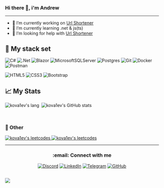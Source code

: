 ### Hi there 👋, i'm Andrew
---
<!--
 **kova1ev/kova1ev** is a ✨ _special_ ✨ repository because its `README.md` (this file) appears on your GitHub profile. 
Here are some ideas to get you started:
- 👯 I’m looking to collaborate on [Url Shortener](https://github.com/kova1ev/UrlShortener)
- 💬 Ask me about ...
- 📫 How to reach me: ...
- 😄 Pronouns: ...
- ⚡ Fun fact: ...
-->



- 🔭 I’m currently working on [Url Shortener](https://github.com/kova1ev/UrlShortener)
- 🌱 I’m currently learning .net & js(ts) 
- 🤔 I’m looking for help with [Url Shortener](https://github.com/kova1ev/UrlShortener)




## :tophat: My stack set
![C#](https://img.shields.io/badge/c%23-%23239120.svg?style=for-the-badge&logo=c-sharp&logoColor=white)
![.Net](https://img.shields.io/badge/.NET-5C2D91?style=for-the-badge&logo=.net&logoColor=white)
![Blazor](https://img.shields.io/badge/blazor-%235C2D91.svg?style=for-the-badge&logo=blazor&logoColor=white)
![MicrosoftSQLServer](https://img.shields.io/badge/Microsoft%20SQL%20Server-CC2927?style=for-the-badge&logo=microsoft%20sql%20server&logoColor=white)
![Postgres](https://img.shields.io/badge/postgres-%23316192.svg?style=for-the-badge&logo=postgresql&logoColor=white)
![Git](https://img.shields.io/badge/git-%23F05033.svg?style=for-the-badge&logo=git&logoColor=white)
![Docker](https://img.shields.io/badge/docker-%230db7ed.svg?style=for-the-badge&logo=docker&logoColor=white)
![Postman](https://img.shields.io/badge/Postman-FF6C37?style=for-the-badge&logo=postman&logoColor=white)

![HTML5](https://img.shields.io/badge/html5-%23E34F26.svg?style=for-the-badge&logo=html5&logoColor=white)
![CSS3](https://img.shields.io/badge/css3-%231572B6.svg?style=for-the-badge&logo=css3&logoColor=white)
![Bootstrap](https://img.shields.io/badge/bootstrap-%23563D7C.svg?style=for-the-badge&logo=bootstrap&logoColor=white)



## :chart_with_upwards_trend: My Stats  

<p><img align="left" src="https://github-readme-stats.vercel.app/api/top-langs?username=kova1ev&layout=donut&show_icons=true&title_color=f97316&text_color=ffffff&bg_color=171717&locale=en" alt="kova1ev's lang" /></p>

<p>&nbsp;<img src="https://github-readme-stats.vercel.app/api?username=kovalev&show_icons=true&hide=&count_private=true&title_color=f97316&text_color=ffffff&icon_color=ef4444&bg_color=171717&hide_border=true&show_icons=true" alt="kova1ev's GitHub stats" /></p>

<br/>
<!--
<p>&nbsp;<img src="https://github-profile-trophy.vercel.app/api?username=kova1ev&theme=onedark&column=-1" alt="kova1ev's throphy" /> </p>
-->

 ### :game_die: Other
  <p> 
    <a href="https://leetcode.com/kova1ev/"> <img  src="https://leetcode-stats-six.vercel.app/api?username=kova1ev&theme=dark" alt="kova1ev's leetcodes" /> </a>  
    <a  href="https://www.codewars.com/users/kova1ev"> <img align="top" src="https://www.codewars.com/users/kova1ev/badges/large" alt="kova1ev's leetcodes" /> </a>
  </p>
  


---

<h3 align="center"> :email: Connect with me  </h3>

<div align="center">
  
[![Discord](https://img.shields.io/badge/Discord-%235865F2.svg?style=for-the-badge&logo=discord&logoColor=white)](https://discordapp.com/users/203808471492198401/)
[![LinkedIn](https://img.shields.io/badge/linkedin-%230077B5.svg?style=for-the-badge&logo=linkedin&logoColor=white)](https://www.linkedin.com/in/andrew-kovalev-273352221/)
[![Telegram](https://img.shields.io/badge/Telegram-2CA5E0?style=for-the-badge&logo=telegram&logoColor=white)](https://t.me/kvlandrey)
[![GitHub](https://img.shields.io/badge/github-%23121011.svg?style=for-the-badge&logo=github&logoColor=white)](https://github.com/kova1ev) 
  
</div>  
  
<br/>  

<img src="https://komarev.com/ghpvc/?username=kova1ev&&style=flat-square" align="center" />
